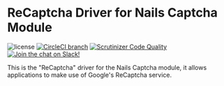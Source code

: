 # ReCaptcha Driver for Nails Captcha Module

![license](https://img.shields.io/badge/license-MIT-green.svg)
[![CircleCI branch](https://img.shields.io/circleci/project/github/nails/driver-captcha-recaptcha.svg)](https://circleci.com/gh/nails/driver-captcha-recaptcha)
[![Scrutinizer Code Quality](https://scrutinizer-ci.com/g/nails/driver-captcha-recaptcha/badges/quality-score.png)](https://scrutinizer-ci.com/g/nails/driver-captcha-recaptcha)
[![Join the chat on Slack!](https://now-examples-slackin-rayibnpwqe.now.sh/badge.svg)](https://nails-app.slack.com/shared_invite/MTg1NDcyNjI0ODcxLTE0OTUwMzA1NTYtYTZhZjc5YjExMQ)

This is the "ReCaptcha" driver for the Nails Captcha module, it allows applications to make use of Google's ReCaptcha service.

